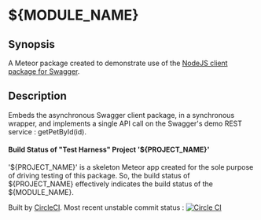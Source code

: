 # ${MODULE_NAME}
## Synopsis
A Meteor package created to demonstrate use of the [NodeJS client package for Swagger](https://www.npmjs.com/package/swagger-client).

## Description
Embeds the asynchronous Swagger client package, in a synchronous wrapper, and implements a single API call on the Swagger's demo REST service : getPetById(id).

#### Build Status of "Test Harness" Project '${PROJECT_NAME}'

'${PROJECT_NAME}' is a skeleton Meteor app created for the sole purpose of driving testing of this package.  So, the build status of ${PROJECT_NAME} effectively indicates the build status of the ${MODULE_NAME}.

Built by [CircleCI](https://circleci.com).  Most recent unstable commit status : [![Circle CI](https://circleci.com/gh/${GITHUB_ORGANIZATION_NAME}/${PROJECT_NAME}.svg?style=shield)](https://circleci.com/gh/${GITHUB_ORGANIZATION_NAME}/${PROJECT_NAME})


